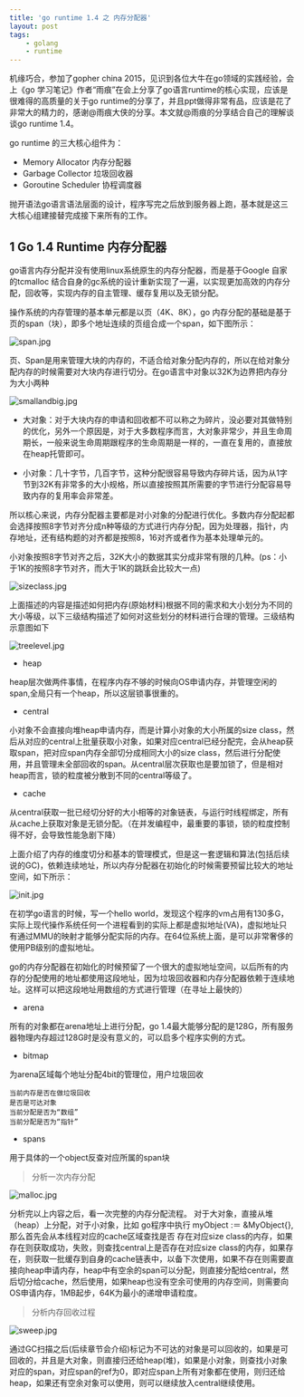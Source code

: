 ```yaml
---
title: 'go runtime 1.4 之 内存分配器'
layout: post
tags:
    - golang
    - runtime
---
```




机缘巧合，参加了gopher china 2015，见识到各位大牛在go领域的实践经验，会上《go 学习笔记》作者“雨痕”在会上分享了go语言runtime的核心实现，应该是很难得的高质量的关于go runtime的分享了，并且ppt做得非常有品，应该是花了非常大的精力的，感谢@雨痕大侠的分享。本文就@雨痕的分享结合自己的理解谈谈go runtime 1.4。


go runtime 的三大核心组件为：
 
* Memory Allocator 内存分配器
* Garbage Collector 垃圾回收器
* Goroutine Scheduler 协程调度器
 
 
抛开语法go语言语法层面的设计，程序写完之后放到服务器上跑，基本就是这三大核心组建接替完成接下来所有的工作。
 

## 1 Go 1.4 Runtime 内存分配器

go语言内存分配并没有使用linux系统原生的内存分配器，而是基于Google 自家的tcmalloc 结合自身的gc系统的设计重新实现了一遍，以实现更加高效的内存分配，回收等，实现内存的自主管理、缓存复用以及无锁分配。

操作系统的内存管理的基本单元都是以页（4K、8K），go 内存分配的基础是基于页的span（块），即多个地址连续的页组合成一个span，如下图所示：


![span.jpg](/media/files/2015/06/span.jpg)


页、Span是用来管理大块的内存的，不适合给对象分配内存的，所以在给对象分配内存的时候需要对大块内存进行切分。在go语言中对象以32K为边界把内存分为大小两种

![smallandbig.jpg](/media/files/2015/06/smallandbig.jpg)


* 大对象：对于大块内存的申请和回收都不可以称之为碎片，没必要对其做特别的优化，另外一个原因是，对于大多数程序而言，大对象非常少，并且生命周期长，一般来说生命周期跟程序的生命周期是一样的，一直在复用的，直接放在heap托管即可。

* 小对象：几十字节，几百字节，这种分配很容易导致内存碎片话，因为从1字节到32K有非常多的大小规格，所以直接按照其所需要的字节进行分配容易导致内存的复用率会非常差。

所以核心来说，内存分配器主要都是对小对象的分配进行优化。多数内存分配起都会选择按照8字节对齐分成n种等级的方式进行内存分配，因为处理器，指针，内存地址，还有结构题的对齐都是按照8，16对齐或者作为基本处理单元的。

小对象按照8字节对齐之后，32K大小的数据其实分成非常有限的几种。(ps：小于1K的按照8字节对齐，而大于1K的跳跃会比较大一点)

![sizeclass.jpg](/media/files/2015/06/sizeclass.jpg)


上面描述的内容是描述如何把内存(原始材料)根据不同的需求和大小划分为不同的大小等级，以下三级结构描述了如何对这些划分的材料进行合理的管理。三级结构示意图如下


![treelevel.jpg](/media/files/2015/06/treelevel.jpg)

* heap

heap层次做两件事情，在程序内存不够的时候向OS申请内存，并管理空闲的span,全局只有一个heap，所以这层锁事很重的。

* central

小对象不会直接向堆heap申请内存，而是计算小对象的大小所属的size class，然后从对应的central上批量获取小对象，如果对应central已经分配完，会从heap获取span，把对应span内存全部切分成相同大小的size class，然后进行分配使用，并且管理未全部回收的span。从central层次获取也是要加锁了，但是相对heap而言，锁的粒度被分散到不同的central等级了。

* cache

从central获取一批已经切分好的大小相等的对象链表，与运行时线程绑定，所有从cache上获取对象是无锁分配。（在并发编程中，最重要的事锁，锁的粒度控制得不好，会导致性能急剧下降）


上面介绍了内存的维度切分和基本的管理模式，但是这一套逻辑和算法(包括后续说的GC)，依赖连续地址，所以内存分配器在初始化的时候需要预留比较大的地址空间，如下所示：

![init.jpg](/media/files/2015/06/init.jpg)


在初学go语言的时候，写一个hello world，发现这个程序的vm占用有130多G，实际上现代操作系统任何一个进程看到的实际上都是虚拟地址(VA)，虚拟地址只有通过MMU的映射才能够分配实际的内存。在64位系统上面，是可以非常奢侈的使用PB级别的虚拟地址。

go的内存分配器在初始化的时候预留了一个很大的虚拟地址空间，以后所有的内存的分配使用的地址都使用这段地址，因为垃圾回收器和内存分配器依赖于连续地址。这样可以把这段地址用数组的方式进行管理（在寻址上最快的）

* arena

所有的对象都在arena地址上进行分配，go 1.4最大能够分配的是128G，所有服务器物理内存超过128G时是没有意义的，可以启多个程序实例的方式。

* bitmap

为arena区域每个地址分配4bit的管理位，用户垃圾回收

	当前内存是否在做垃圾回收	
	是否是可达对象
	当前分配是否为“数组”
	当前分配是否为“指针”
	
* spans

用于具体的一个object反查对应所属的span块

> 分析一次内存分配

![malloc.jpg](/media/files/2015/06/malloc.jpg)

分析完以上内容之后，看一次完整的内存分配流程。
对于大对象，直接从堆（heap）上分配，对于小对象，比如 go程序中执行  myObject :＝ &MyObject{},那么首先会从本线程对应的cache区域查找是否
存在对应size class的内存，如果存在则获取成功，失败，则查找central上是否存在对应size class的内存，如果存在，则获取一批缓存到自身的cache链表中，以备下次使用，如果不存在则需要直接向heap申请内存，heap中有空余的span可以分配，则直接分配给central，然后切分给cache，然后使用，如果heap也没有空余可使用的内存空间，则需要向OS申请内存，1MB起步，64K为最小的递增申请粒度。


> 分析内存回收过程

![sweep.jpg](/media/files/2015/06/sweep.jpg)

通过GC扫描之后(后续章节会介绍)标记为不可达的对象是可以回收的，如果是可回收的，并且是大对象，则直接归还给heap(堆)，如果是小对象，则查找小对象对应的span，对应span的ref为0，即对应span上所有对象都在使用，则归还给 heap，如果还有空余对象可以使用，则可以继续放入central继续使用。









